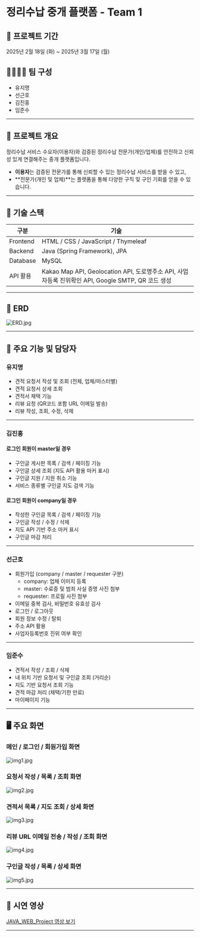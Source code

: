 # 정리수납 중개 플랫폼 - Team 1

## 📅 프로젝트 기간
2025년 2월 18일 (화) ~ 2025년 3월 17일 (월)

## 👨‍👩‍👧‍👦 팀 구성
- 유지명
- 선근호
- 김진홍
- 임준수

---

## 📝 프로젝트 개요

정리수납 서비스 수요자(이용자)와 검증된 정리수납 전문가(개인/업체)를 안전하고 신뢰성 있게 연결해주는 중개 플랫폼입니다.

- **이용자**는 검증된 전문가를 통해 신뢰할 수 있는 정리수납 서비스를 받을 수 있고,  
- **전문가(개인 및 업체)**는 플랫폼을 통해 다양한 구직 및 구인 기회를 얻을 수 있습니다.

---

## 🧱 기술 스택

| 구분 | 기술 |
|------|------|
| Frontend | HTML / CSS / JavaScript / Thymeleaf |
| Backend | Java (Spring Framework), JPA |
| Database | MySQL |
| API 활용 | Kakao Map API, Geolocation API, 도로명주소 API, 사업자등록 진위확인 API, Google SMTP, QR 코드 생성 |

---

## 🔗 ERD
![ERD.jpg](./readMe/ERD.jpg)

---

## 🔧 주요 기능 및 담당자

### 유지명
- 견적 요청서 작성 및 조회 (전체, 업체/마스터별)
- 견적 요청서 상세 조회
- 견적서 채택 기능
- 리뷰 요청 (QR코드 포함 URL 이메일 발송)
- 리뷰 작성, 조회, 수정, 삭제

---

### 김진홍

#### 로그인 회원이 master일 경우
- 구인글 게시판 목록 / 검색 / 페이징 기능
- 구인글 상세 조회 (지도 API 활용 마커 표시)
- 구인글 지원 / 지원 취소 기능
- 서비스 종류별 구인글 지도 검색 기능

#### 로그인 회원이 company일 경우
- 작성한 구인글 목록 / 검색 / 페이징 기능
- 구인글 작성 / 수정 / 삭제
- 지도 API 기반 주소 마커 표시
- 구인글 마감 처리

---

### 선근호
- 회원가입 (company / master / requester 구분)
  - company: 업체 이미지 등록
  - master: 수료증 및 범죄 사실 증명 사진 첨부
  - requester: 프로필 사진 첨부
- 이메일 중복 검사, 비밀번호 유효성 검사
- 로그인 / 로그아웃
- 회원 정보 수정 / 탈퇴
- 주소 API 활용
- 사업자등록번호 진위 여부 확인

---

### 임준수
- 견적서 작성 / 조회 / 삭제
- 내 위치 기반 요청서 및 구인글 조회 (거리순)
- 지도 기반 요청서 조회 기능
- 견적 마감 처리 (채택/기한 만료)
- 마이페이지 기능

---

## 🖥 주요 화면

### 메인 / 로그인 / 회원가입 화면
![img1.jpg](./readMe/img1.jpg)

### 요청서 작성 / 목록 / 조회 화면
![img2.jpg](./readMe/img2.jpg)

### 견적서 목록 / 지도 조회 / 상세 화면
![img3.jpg](./readMe/img3.jpg)

### 리뷰 URL 이메일 전송 / 작성 / 조회 화면
![img4.jpg](./readMe/img4.jpg)

### 구인글 작성 / 목록 / 상세 화면
![img5.jpg](./readMe/img5.jpg)

---

## 🎥 시연 영상
[JAVA_WEB_Project 영상 보기](https://www.youtube.com/watch?v=VtXWd4tA1A4)

---

